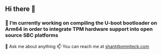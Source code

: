## Hi there 👋
### 🔭 I’m currently working on compiling the U-boot bootloader on Arm64 in order to integrate TPM hardware support into open source SBC platforms

💬 Ask me about anything
📫 You can reach me at shant@omniteck.com

<!--
**0mniteck/0mniteck** is a ✨ _special_ ✨ repository because its `README.md` (this file) appears on your GitHub profile.

Here are some ideas to get you started:

- 
- 🌱 I’m currently learning ...
- 👯 I’m looking to collaborate on ...
- 🤔 I’m looking for help with ...
- : ...
- 😄 Pronouns: ...
- ⚡ Fun fact: ...
-->
